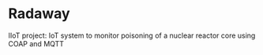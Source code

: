 # Radaway
IIoT project: IoT system to monitor poisoning of a nuclear reactor core using COAP and MQTT
